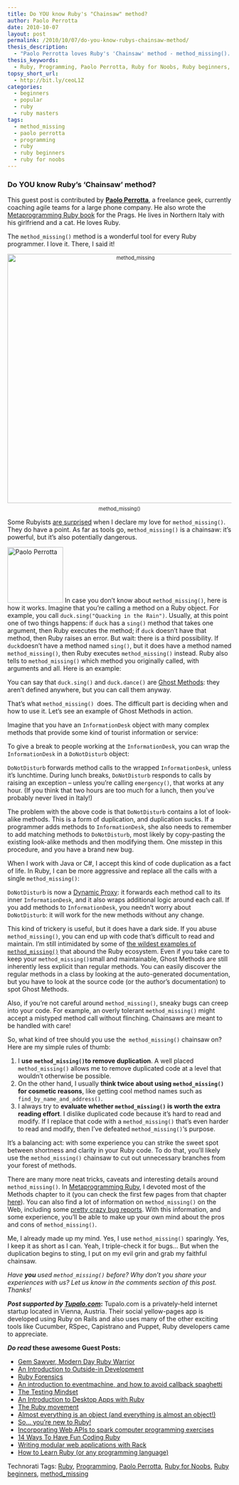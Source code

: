 ```yaml
---
title: Do YOU know Ruby's "Chainsaw" method?
author: Paolo Perrotta
date: 2010-10-07
layout: post
permalink: /2010/10/07/do-you-know-rubys-chainsaw-method/
thesis_description:
  - "Paolo Perrotta loves Ruby's 'Chainsaw' method - method_missing(). Paolo shows you why, in this guest blog post on RubyLearning."
thesis_keywords:
  - Ruby, Programming, Paolo Perrotta, Ruby for Noobs, Ruby beginners, method_missing
topsy_short_url:
  - http://bit.ly/ceoL1Z
categories:
  - beginners
  - popular
  - ruby
  - ruby masters
tags:
  - method_missing
  - paolo perrotta
  - programming
  - ruby
  - ruby beginners
  - ruby for noobs
---
```

<div>
  <h3>
    Do YOU know Ruby&#8217;s &#8216;Chainsaw&#8217; method?
  </h3>
  
  <p class="update">
    This guest post is contributed by <strong><a href="http://rubylearning.com/blog/2009/07/01/interview-author-paolo-perrotta/">Paolo Perrotta</a></strong>, a freelance geek, currently coaching agile teams for a large phone company. He also wrote the <a href="http://www.pragprog.com/titles/ppmetr/metaprogramming-ruby">Metaprogramming Ruby book</a> for the Prags. He lives in Northern Italy with his girlfriend and a cat. He loves Ruby.
  </p>
  
  <p>
    <span class="drop_cap">T</span>he <code>method_missing()</code> method is a wonderful tool for every Ruby programmer. I love it. There, I said it!
  </p>
</div>

<div style="width:image 560 px; font-size:80%; text-align:center;">
  <img src="http://rubylearning.com/images/method_missing.jpg" alt="method_missing" width="560" style="padding-bottom:0.5em;" /><br />method_missing()
</div>

<div>
  <p>
    Some Rubyists <a href="http://jakescruggs.blogspot.com/2010/08/ruby-kaigi-2010-day-2.html">are surprised</a> when I declare my love for <code>method_missing()</code>. They do have a point. As far as tools go, <code>method_missing()</code> is a chainsaw: it&#8217;s powerful, but it&#8217;s also potentially dangerous.
  </p>
  
  <p class="block">
    <img class="alignright" src="http://rubylearning.com/images/PaoloPerrotta.jpg" alt="Paolo Perrotta" width="125" height="125" title="Paolo Perrotta" /> In case you don&#8217;t know about <code>method_missing()</code>, here is how it works. Imagine that you&#8217;re calling a method on a Ruby object. For example, you call <code>duck.sing("Quacking in the Rain")</code>. Usually, at this point one of two things happens: if <code>duck</code> has a <code>sing()</code> method that takes one argument, then Ruby executes the method; if <code>duck</code> doesn&#8217;t have that method, then Ruby raises an error. But wait: there is a third possibility. If <code>duck</code>doesn&#8217;t have a method named <code>sing()</code>, but it does have a method named <code>method_missing()</code>, then Ruby executes <code>method_missing()</code> instead. Ruby also tells to <code>method_missing()</code> which method you originally called, with arguments and all. Here is an example:
  </p>
  
  <p>
  </p>
  
  <p>
    You can say that <code>duck.sing()</code> and <code>duck.dance()</code> are <a href="http://gist.github.com/534776">Ghost Methods</a>: they aren&#8217;t defined anywhere, but you can call them anyway.
  </p>
  
  <p>
    That&#8217;s what <code>method_missing() </code>does. The difficult part is deciding when and how to use it. Let&#8217;s see an example of Ghost Methods in action.
  </p>
  
  <p>
    Imagine that you have an <code>InformationDesk</code> object with many complex methods that provide some kind of tourist information or service:
  </p>
  
  <p>
  </p>
  
  <p>
    To give a break to people working at the <code>InformationDesk</code>, you can wrap the <code>InformationDesk</code> in a <code>DoNotDisturb</code> object:
  </p>
  
  <p>
  </p>
  
  <p>
    <code>DoNotDisturb</code> forwards method calls to the wrapped <code>InformationDesk</code>, unless it&#8217;s lunchtime. During lunch breaks, <code>DoNotDisturb</code> responds to calls by raising an exception &#8211; unless you&#8217;re calling <code>emergency()</code>, that works at any hour. (If you think that two hours are too much for a lunch, then you&#8217;ve probably never lived in Italy!)
  </p>
  
  <p>
    The problem with the above code is that <code>DoNotDisturb</code> contains a lot of look-alike methods. This is a form of duplication, and duplication sucks. If a programmer adds methods to <code>InformationDesk</code>, she also needs to remember to add matching methods to <code>DoNotDisturb</code>, most likely by copy-pasting the existing look-alike methods and then modifying them. One misstep in this procedure, and you have a brand new bug.
  </p>
  
  <p>
    When I work with Java or C#, I accept this kind of code duplication as a fact of life. In Ruby, I can be more aggressive and replace all the calls with a single <code>method_missing()</code>:
  </p>
  
  <p>
  </p>
  
  <p>
    <code>DoNotDisturb</code> is now a <a href="http://gist.github.com/535077">Dynamic Proxy</a>: it forwards each method call to its inner <code>InformationDesk</code>, and it also wraps additional logic around each call. If you add methods to <code>InformationDesk</code>, you needn&#8217;t worry about <code>DoNotDisturb</code>: it will work for the new methods without any change.
  </p>
  
  <p>
    This kind of trickery is useful, but it does have a dark side. If you abuse <code>method_missing()</code>, you can end up with code that&#8217;s difficult to read and maintain. I&#8217;m still intimidated by some of <a href="http://github.com/rails/rails/blob/277c799d58be4b3e0e885d7b3fd6d954facc111b/activerecord/lib/active_record/base.rb">the wildest examples of <code>method_missing()</code></a> that abound the Ruby ecosystem. Even if you take care to keep your <code>method_missing()</code>small and maintainable, Ghost Methods are still inherently less explicit than regular methods. You can easily discover the regular methods in a class by looking at the auto-generated documentation, but you have to look at the source code (or the author&#8217;s documentation) to spot Ghost Methods.
  </p>
  
  <p>
    Also, if you&#8217;re not careful around <code>method_missing()</code>, sneaky bugs can creep into your code. For example, an overly tolerant <code>method_missing()</code> might accept a mistyped method call without flinching. Chainsaws are meant to be handled with care!
  </p>
  
  <p>
    So, what kind of tree should you use the<code> method_missing()</code> chainsaw on? Here are my simple rules of thumb:
  </p>
  
  <ol>
    <li>
      I <b>use <code>method_missing()</code>to remove duplication</b>. A well placed <code>method_missing()</code> allows me to remove duplicated code at a level that wouldn&#8217;t otherwise be possible.
    </li>
    <li>
      On the other hand, I usually <b>think twice about using <code>method_missing()</code> for cosmetic reasons</b>, like getting cool method names such as <code>find_by_name_and_address()</code>.
    </li>
    <li>
      I always try to <b>evaluate whether <code>method_missing()</code> is worth the extra reading effort</b>. I dislike duplicated code because it&#8217;s hard to read and modify. If I replace that code with a <code>method_missing()</code> that&#8217;s even harder to read and modify, then I&#8217;ve defeated <code>method_missing()</code>&#8216;s purpose.
    </li>
  </ol>
  
  <p>
    It&#8217;s a balancing act: with some experience you can strike the sweet spot between shortness and clarity in your Ruby code. To do that, you&#8217;ll likely use the <code>method_missing()</code> chainsaw to cut out unnecessary branches from your forest of methods.
  </p>
  
  <p>
    There are many more neat tricks, caveats and interesting details around <code>method_missing()</code>.&nbsp;In <a href="http://www.amazon.com/Metaprogramming-Ruby-Program-Like-Pros/dp/1934356476/ref=sr_1_1?ie=UTF8&s=books&qid=1284392039&sr=8-1">Metaprogramming Ruby</a>, I devoted most of the Methods chapter to it (you can check the first few pages from that chapter <a href="http://media.pragprog.com/titles/ppmetr/methods.pdf">here</a>). You can also find a lot of information on <code>method_missing()</code> on the Web, including some <a href="http://yehudakatz.com/2010/01/02/the-craziest-fing-bug-ive-ever-seen/">pretty crazy bug reports</a>. With this information, and some experience, you&#8217;ll be able to make up your own mind about the pros and cons of <code>method_missing()</code>.
  </p>
  
  <p>
    Me, I already made up my mind. Yes, I use <code>method_missing()</code> sparingly. Yes, I keep it as short as I can. Yeah, I triple-check it for bugs&#8230; But when the duplication begins to sting, I put on my evil grin and grab my faithful chainsaw.
  </p>
  
  <p>
    <em>Have <b>you</b> used <code>method_missing()</code> before? Why don&#8217;t you share your experiences with us? Let us know in the comments section of this post. Thanks!</em>
  </p>
  
  <p class="alert">
    <strong><em>Post supported by <a href="http://tupalo.com/">Tupalo.com</a></em>:</strong> Tupalo.com is a privately-held internet startup located in Vienna, Austria. Their social yellow-pages app is developed using Ruby on Rails and also uses many of the other exciting tools like Cucumber, RSpec, Capistrano and Puppet, Ruby developers came to appreciate.
  </p>
  
  <p>
    <b><em>Do read</em> these awesome Guest Posts:</b>
  </p>
  
  <ul>
    <li>
      <a href="http://rubylearning.com/blog/2010/10/06/gem-sawyer-modern-day-ruby-warrior/">Gem Sawyer, Modern Day Ruby Warrior</a>
    </li>
    <li>
      <a href="http://rubylearning.com/blog/2010/10/05/outside-in-development/">An Introduction to Outside-in Development</a>
    </li>
    <li>
      <a href="http://rubylearning.com/blog/2010/10/04/ruby-forensics/">Ruby Forensics</a>
    </li>
    <li>
      <a href="http://rubylearning.com/blog/2010/10/01/an-introduction-to-eventmachine-and-how-to-avoid-callback-spaghetti/">An introduction to eventmachine, and how to avoid callback spaghetti</a>
    </li>
    <li>
      <a href="http://rubylearning.com/blog/2010/09/30/the-testing-mindset/">The Testing Mindset</a>
    </li>
    <li>
      <a href="http://rubylearning.com/blog/2010/09/29/an-introduction-to-desktop-apps-with-ruby/">An Introduction to Desktop Apps with Ruby</a>
    </li>
    <li>
      <a href="http://rubylearning.com/blog/2010/09/28/the-ruby-movement/">The Ruby movement</a>
    </li>
    <li>
      <a href="http://rubylearning.com/blog/2010/09/27/almost-everything-is-an-object-and-everything-is-almost-an-object/">Almost everything is an object (and everything is almost an object!)</a>
    </li>
    <li>
      <a href="http://rubylearning.com/blog/2010/09/24/so-youre-new-to-ruby/">So… you’re new to Ruby!</a>
    </li>
    <li>
      <a href="http://rubylearning.com/blog/2010/09/23/incorporating-web-apis-to-spark-computer-programming-exercises/">Incorporating Web APIs to spark computer programming exercises</a>
    </li>
    <li>
      <a href="http://rubylearning.com/blog/2010/09/22/14-ways-to-have-fun-coding-ruby/">14 Ways To Have Fun Coding Ruby</a>
    </li>
    <li>
      <a href="http://rubylearning.com/blog/2010/09/21/writing-modular-web-applications-with-rack/">Writing modular web applications with Rack</a>
    </li>
    <li>
      <a href="http://rubylearning.com/blog/2010/09/20/how-to-learn-ruby-or-any-programming-language/">How to Learn Ruby (or any programming language)</a>
    </li>
  </ul>
</div>

Technorati Tags: <a href="http://technorati.com/tag/Ruby" rel="tag">Ruby</a>, <a href="http://technorati.com/tag/Programming" rel="tag"> Programming</a>, <a href="http://technorati.com/tag/Paolo+Perrotta" rel="tag"> Paolo Perrotta</a>, <a href="http://technorati.com/tag/Ruby+for+Noobs" rel="tag"> Ruby for Noobs</a>, <a href="http://technorati.com/tag/Ruby+beginners" rel="tag"> Ruby beginners</a>, <a href="http://technorati.com/tag/method_missing" rel="tag"> method_missing</a>
